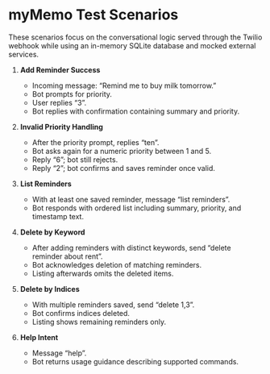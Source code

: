 # myMemo Test Scenarios

These scenarios focus on the conversational logic served through the Twilio webhook while using an in-memory SQLite database and mocked external services.

1. **Add Reminder Success**
   - Incoming message: “Remind me to buy milk tomorrow.”
   - Bot prompts for priority.
   - User replies “3”.
   - Bot replies with confirmation containing summary and priority.

2. **Invalid Priority Handling**
   - After the priority prompt, replies “ten”.
   - Bot asks again for a numeric priority between 1 and 5.
   - Reply “6”; bot still rejects.
   - Reply “2”; bot confirms and saves reminder once valid.

3. **List Reminders**
   - With at least one saved reminder, message “list reminders”.
   - Bot responds with ordered list including summary, priority, and timestamp text.

4. **Delete by Keyword**
   - After adding reminders with distinct keywords, send “delete reminder about rent”.
   - Bot acknowledges deletion of matching reminders.
   - Listing afterwards omits the deleted items.

5. **Delete by Indices**
   - With multiple reminders saved, send “delete 1,3”.
   - Bot confirms indices deleted.
   - Listing shows remaining reminders only.

6. **Help Intent**
   - Message “help”.
   - Bot returns usage guidance describing supported commands.
